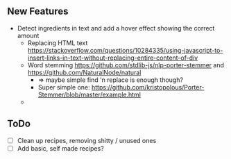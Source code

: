 ## New Features
- Detect ingredients in text and add a hover effect showing the correct amount
	- Replacing HTML text https://stackoverflow.com/questions/10284335/using-javascript-to-insert-links-in-text-without-replacing-entire-content-of-div
	- Word stemming https://github.com/stdlib-js/nlp-porter-stemmer and https://github.com/NaturalNode/natural
		- => maybe simple find 'n replace is enough though?
		- Super simple one: https://github.com/kristopolous/Porter-Stemmer/blob/master/example.html
	- 

## ToDo
- [ ] Clean up recipes, removing shitty / unused ones
- [ ] Add basic, self made recipes?